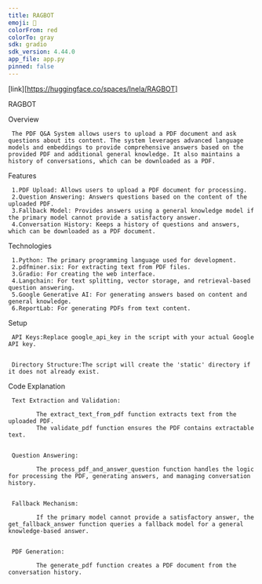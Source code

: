 ```yaml
---
title: RAGBOT
emoji: 🐨
colorFrom: red
colorTo: gray
sdk: gradio
sdk_version: 4.44.0
app_file: app.py
pinned: false
---
```

[link][https://huggingface.co/spaces/Inela/RAGBOT]

RAGBOT 

Overview


     The PDF Q&A System allows users to upload a PDF document and ask questions about its content. The system leverages advanced language models and embeddings to provide comprehensive answers based on the provided PDF and additional general knowledge. It also maintains a history of conversations, which can be downloaded as a PDF.

Features


     1.PDF Upload: Allows users to upload a PDF document for processing.
     2.Question Answering: Answers questions based on the content of the uploaded PDF.
     3.Fallback Model: Provides answers using a general knowledge model if the primary model cannot provide a satisfactory answer.
     4.Conversation History: Keeps a history of questions and answers, which can be downloaded as a PDF document.

Technologies
     
     
     1.Python: The primary programming language used for development.
     2.pdfminer.six: For extracting text from PDF files.
     3.Gradio: For creating the web interface.
     4.Langchain: For text splitting, vector storage, and retrieval-based question answering.
     5.Google Generative AI: For generating answers based on content and general knowledge.
     6.ReportLab: For generating PDFs from text content.

Setup


     API Keys:Replace google_api_key in the script with your actual Google API key.
     
     
     Directory Structure:The script will create the 'static' directory if it does not already exist.

Code Explanation


     Text Extraction and Validation:
            
            The extract_text_from_pdf function extracts text from the uploaded PDF.
            The validate_pdf function ensures the PDF contains extractable text.


     Question Answering:
            
            The process_pdf_and_answer_question function handles the logic for processing the PDF, generating answers, and managing conversation history.


     Fallback Mechanism:

            If the primary model cannot provide a satisfactory answer, the get_fallback_answer function queries a fallback model for a general knowledge-based answer.


     PDF Generation:

            The generate_pdf function creates a PDF document from the conversation history.

     
